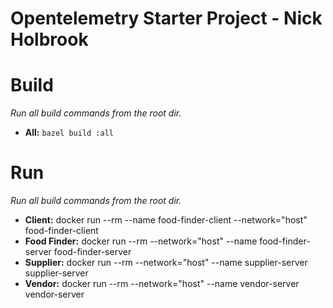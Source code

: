 # Opentelemetry Starter Project - Nick Holbrook

# Build
*Run all build commands from the root dir.*
- **All:** `bazel build :all`

# Run
*Run all build commands from the root dir.*
- **Client:** docker run --rm --name food-finder-client --network="host" food-finder-client
- **Food Finder:** docker run --rm --network="host" --name food-finder-server food-finder-server
- **Supplier:** docker run --rm --network="host" --name supplier-server supplier-server
- **Vendor:** docker run --rm --network="host" --name vendor-server vendor-server
